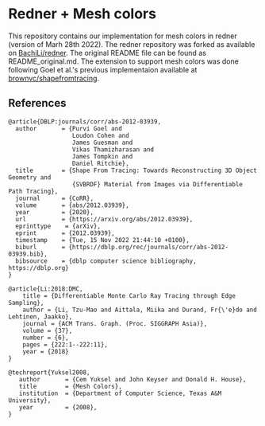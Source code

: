 # Redner + Mesh colors
This repository contains our implementation for mesh colors in redner (version of Marh 28th 2022).
The redner repository was forked as available on [BachiLi/redner](https://github.com/BachiLi/redner/commit/f355e8c445b2cba1dd7d75b8e137d736c7270520). The original README file can be found as README_original.md.
The extension to support mesh colors was done following Goel et al.'s previous implementaion available at [brownvc/shapefromtracing](https://github.com/brownvc/shapefromtracing).

## References
```
@article{DBLP:journals/corr/abs-2012-03939,
  author       = {Purvi Goel and
                  Loudon Cohen and
                  James Guesman and
                  Vikas Thamizharasan and
                  James Tompkin and
                  Daniel Ritchie},
  title        = {Shape From Tracing: Towards Reconstructing 3D Object Geometry and
                  {SVBRDF} Material from Images via Differentiable Path Tracing},
  journal      = {CoRR},
  volume       = {abs/2012.03939},
  year         = {2020},
  url          = {https://arxiv.org/abs/2012.03939},
  eprinttype    = {arXiv},
  eprint       = {2012.03939},
  timestamp    = {Tue, 15 Nov 2022 21:44:10 +0100},
  biburl       = {https://dblp.org/rec/journals/corr/abs-2012-03939.bib},
  bibsource    = {dblp computer science bibliography, https://dblp.org}
}
```
```
@article{Li:2018:DMC,
    title = {Differentiable Monte Carlo Ray Tracing through Edge Sampling},
    author = {Li, Tzu-Mao and Aittala, Miika and Durand, Fr{\'e}do and Lehtinen, Jaakko},
    journal = {ACM Trans. Graph. (Proc. SIGGRAPH Asia)},
    volume = {37},
    number = {6},
    pages = {222:1--222:11},
    year = {2018}
}
```
```
@techreport{Yuksel2008,
   author       = {Cem Yuksel and John Keyser and Donald H. House},
   title        = {Mesh Colors},
   institution  = {Department of Computer Science, Texas A&M University},
   year         = {2008},
}
```
